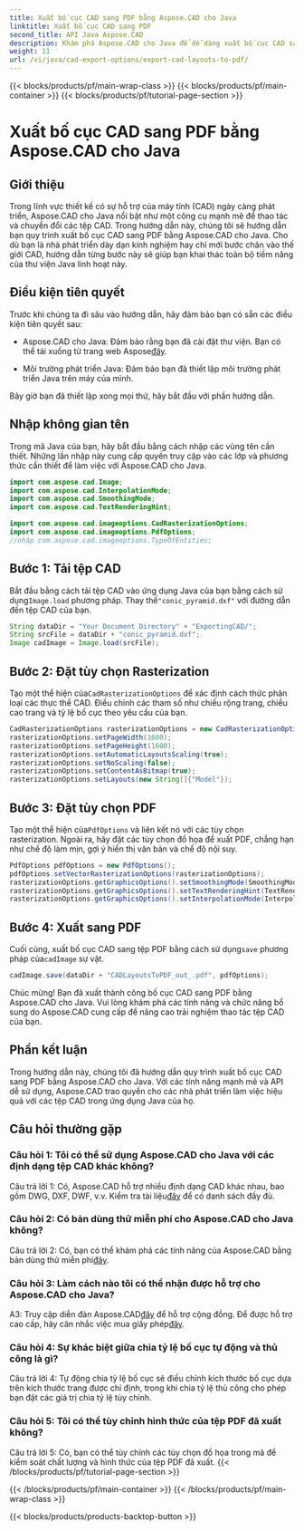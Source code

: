 ```yaml
---
title: Xuất bố cục CAD sang PDF bằng Aspose.CAD cho Java
linktitle: Xuất bố cục CAD sang PDF
second_title: API Java Aspose.CAD
description: Khám phá Aspose.CAD cho Java để dễ dàng xuất bố cục CAD sang PDF. Hiệu quả, đáng tin cậy và thân thiện với nhà phát triển.
weight: 11
url: /vi/java/cad-export-options/export-cad-layouts-to-pdf/
---
```


{{< blocks/products/pf/main-wrap-class >}}
{{< blocks/products/pf/main-container >}}
{{< blocks/products/pf/tutorial-page-section >}}

# Xuất bố cục CAD sang PDF bằng Aspose.CAD cho Java

## Giới thiệu

Trong lĩnh vực thiết kế có sự hỗ trợ của máy tính (CAD) ngày càng phát triển, Aspose.CAD cho Java nổi bật như một công cụ mạnh mẽ để thao tác và chuyển đổi các tệp CAD. Trong hướng dẫn này, chúng tôi sẽ hướng dẫn bạn quy trình xuất bố cục CAD sang PDF bằng Aspose.CAD cho Java. Cho dù bạn là nhà phát triển dày dạn kinh nghiệm hay chỉ mới bước chân vào thế giới CAD, hướng dẫn từng bước này sẽ giúp bạn khai thác toàn bộ tiềm năng của thư viện Java linh hoạt này.

## Điều kiện tiên quyết

Trước khi chúng ta đi sâu vào hướng dẫn, hãy đảm bảo bạn có sẵn các điều kiện tiên quyết sau:

-  Aspose.CAD cho Java: Đảm bảo rằng bạn đã cài đặt thư viện. Bạn có thể tải xuống từ trang web Aspose[đây](https://releases.aspose.com/cad/java/).

- Môi trường phát triển Java: Đảm bảo bạn đã thiết lập môi trường phát triển Java trên máy của mình.

Bây giờ bạn đã thiết lập xong mọi thứ, hãy bắt đầu với phần hướng dẫn.

## Nhập không gian tên

Trong mã Java của bạn, hãy bắt đầu bằng cách nhập các vùng tên cần thiết. Những lần nhập này cung cấp quyền truy cập vào các lớp và phương thức cần thiết để làm việc với Aspose.CAD cho Java.

```java
import com.aspose.cad.Image;
import com.aspose.cad.InterpolationMode;
import com.aspose.cad.SmoothingMode;
import com.aspose.cad.TextRenderingHint;

import com.aspose.cad.imageoptions.CadRasterizationOptions;
import com.aspose.cad.imageoptions.PdfOptions;
//nhập com.aspose.cad.imageoptions.TypeOfEntities;
```

## Bước 1: Tải tệp CAD

 Bắt đầu bằng cách tải tệp CAD vào ứng dụng Java của bạn bằng cách sử dụng`Image.load` phương pháp. Thay thế`"conic_pyramid.dxf"` với đường dẫn đến tệp CAD của bạn.

```java
String dataDir = "Your Document Directory" + "ExportingCAD/";
String srcFile = dataDir + "conic_pyramid.dxf";
Image cadImage = Image.load(srcFile);
```

## Bước 2: Đặt tùy chọn Rasterization

 Tạo một thể hiện của`CadRasterizationOptions` để xác định cách thức phân loại các thực thể CAD. Điều chỉnh các tham số như chiều rộng trang, chiều cao trang và tỷ lệ bố cục theo yêu cầu của bạn.

```java
CadRasterizationOptions rasterizationOptions = new CadRasterizationOptions();
rasterizationOptions.setPageWidth(1600);
rasterizationOptions.setPageHeight(1600);
rasterizationOptions.setAutomaticLayoutsScaling(true);
rasterizationOptions.setNoScaling(false);
rasterizationOptions.setContentAsBitmap(true);
rasterizationOptions.setLayouts(new String[]{"Model"});
```

## Bước 3: Đặt tùy chọn PDF

 Tạo một thể hiện của`PdfOptions` và liên kết nó với các tùy chọn rasterization. Ngoài ra, hãy đặt các tùy chọn đồ họa để xuất PDF, chẳng hạn như chế độ làm mịn, gợi ý hiển thị văn bản và chế độ nội suy.

```java
PdfOptions pdfOptions = new PdfOptions();
pdfOptions.setVectorRasterizationOptions(rasterizationOptions);
rasterizationOptions.getGraphicsOptions().setSmoothingMode(SmoothingMode.HighQuality);
rasterizationOptions.getGraphicsOptions().setTextRenderingHint(TextRenderingHint.AntiAliasGridFit);
rasterizationOptions.getGraphicsOptions().setInterpolationMode(InterpolationMode.HighQualityBicubic);
```

## Bước 4: Xuất sang PDF

 Cuối cùng, xuất bố cục CAD sang tệp PDF bằng cách sử dụng`save` phương pháp của`cadImage` sự vật.

```java
cadImage.save(dataDir + "CADLayoutsToPDF_out_.pdf", pdfOptions);
```

Chúc mừng! Bạn đã xuất thành công bố cục CAD sang PDF bằng Aspose.CAD cho Java. Vui lòng khám phá các tính năng và chức năng bổ sung do Aspose.CAD cung cấp để nâng cao trải nghiệm thao tác tệp CAD của bạn.

## Phần kết luận

Trong hướng dẫn này, chúng tôi đã hướng dẫn quy trình xuất bố cục CAD sang PDF bằng Aspose.CAD cho Java. Với các tính năng mạnh mẽ và API dễ sử dụng, Aspose.CAD trao quyền cho các nhà phát triển làm việc hiệu quả với các tệp CAD trong ứng dụng Java của họ.

## Câu hỏi thường gặp

### Câu hỏi 1: Tôi có thể sử dụng Aspose.CAD cho Java với các định dạng tệp CAD khác không?

 Câu trả lời 1: Có, Aspose.CAD hỗ trợ nhiều định dạng CAD khác nhau, bao gồm DWG, DXF, DWF, v.v. Kiểm tra tài liệu[đây](https://reference.aspose.com/cad/java/) để có danh sách đầy đủ.

### Câu hỏi 2: Có bản dùng thử miễn phí cho Aspose.CAD cho Java không?

 Câu trả lời 2: Có, bạn có thể khám phá các tính năng của Aspose.CAD bằng bản dùng thử miễn phí[đây](https://releases.aspose.com/).

### Câu hỏi 3: Làm cách nào tôi có thể nhận được hỗ trợ cho Aspose.CAD cho Java?

 A3: Truy cập diễn đàn Aspose.CAD[đây](https://forum.aspose.com/c/cad/19) để hỗ trợ cộng đồng. Để được hỗ trợ cao cấp, hãy cân nhắc việc mua giấy phép[đây](https://purchase.aspose.com/buy).

### Câu hỏi 4: Sự khác biệt giữa chia tỷ lệ bố cục tự động và thủ công là gì?

Câu trả lời 4: Tự động chia tỷ lệ bố cục sẽ điều chỉnh kích thước bố cục dựa trên kích thước trang được chỉ định, trong khi chia tỷ lệ thủ công cho phép bạn đặt các giá trị chia tỷ lệ tùy chỉnh.

### Câu hỏi 5: Tôi có thể tùy chỉnh hình thức của tệp PDF đã xuất không?

Câu trả lời 5: Có, bạn có thể tùy chỉnh các tùy chọn đồ họa trong mã để kiểm soát chất lượng và hình thức của tệp PDF đã xuất.
{{< /blocks/products/pf/tutorial-page-section >}}

{{< /blocks/products/pf/main-container >}}
{{< /blocks/products/pf/main-wrap-class >}}

{{< blocks/products/products-backtop-button >}}
